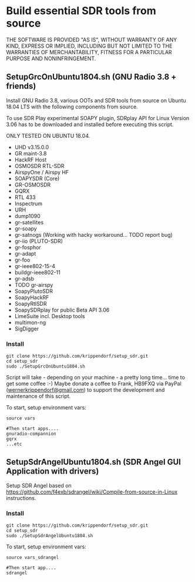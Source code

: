 # Build essential SDR tools from source


THE SOFTWARE IS PROVIDED "AS IS", WITHOUT WARRANTY OF ANY KIND, EXPRESS OR IMPLIED, INCLUDING BUT NOT LIMITED TO THE WARRANTIES OF MERCHANTABILITY, FITNESS FOR A PARTICULAR PURPOSE AND NONINFRINGEMENT.


## SetupGrcOnUbuntu1804.sh (GNU Radio 3.8 + friends)

Install GNU Radio 3.8, various OOTs and SDR tools from source on Ubuntu 18.04 LTS with the following components from source.

To use SDR Play experimental SOAPY plugin, SDRplay API for Linux Version 3.06 has to be downloaded and installed before executing this script.

ONLY TESTED ON UBUNTU 18.04. 

* UHD  v3.15.0.0
* GR maint-3.8
* HackRF Host
* OSMOSDR RTL-SDR
* AirspyOne / Airspy HF
* SOAPYSDR (Core)
* GR-OSMOSDR
* GQRX
* RTL 433
* Inspectrum
* URH
* dump1090
* gr-satellites
* gr-soapy
* gr-satnogs (Working with hacky workaround... TODO report bug)
* gr-iio (PLUTO-SDR)
* gr-fosphor
* gr-adapt
* gr-foo
* gr-ieee802-15-4
* buildgr-ieee802-11
* gr-adsb
* TODO gr-airspy
* SoapyPlutoSDR
* SoapyHackRF
* SoapyRtlSDR
* SoapySDRplay for public Beta API 3.06
* LimeSuite incl. Desktop tools
* multimon-ng
* SigDigger

### Install

```
git clone https://github.com/krippendorf/setup_sdr.git
cd setup_sdr
sudo ./SetupGrcOnUbuntu1804.sh
```
Script will take - depending on your machine - a pretty long time... time to get some coffee :-) Maybe donate a coffee to Frank, HB9FXQ via PayPal (wernerkrippendorf@gmail.com) to support the development and maintenance of this script.

To start, setup environment vars:
``` 
source vars

#Then start apps.... 
gnuradio-compannion
gqrx
...etc
```


## SetupSdrAngelUbuntu1804.sh (SDR Angel GUI Application with drivers)

Setup SDR Angel based on https://github.com/f4exb/sdrangel/wiki/Compile-from-source-in-Linux instructions.

### Install

```
git clone https://github.com/krippendorf/setup_sdr.git
cd setup_sdr
sudo ./SetupSdrAngelUbuntu1804.sh
```

To start, setup environment vars:
``` 
source vars_sdrangel

#Then start app.... 
sdrangel
```
